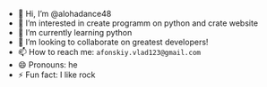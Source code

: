- 👋 Hi, I’m @alohadance48
- 👀 I’m interested in create programm on python and crate website
- 🌱 I’m currently learning python
- 💞️ I’m looking to collaborate on greatest developers!
- 📫 How to reach me: `afonskiy.vlad123@gmail.com`
- 😄 Pronouns: he 
- ⚡ Fun fact: I like rock 

<!---
alohadance48/alohadance48 is a ✨ special ✨ repository because its `README.md` (this file) appears on your GitHub profile.
You can click the Preview link to take a look at your changes.
--->
